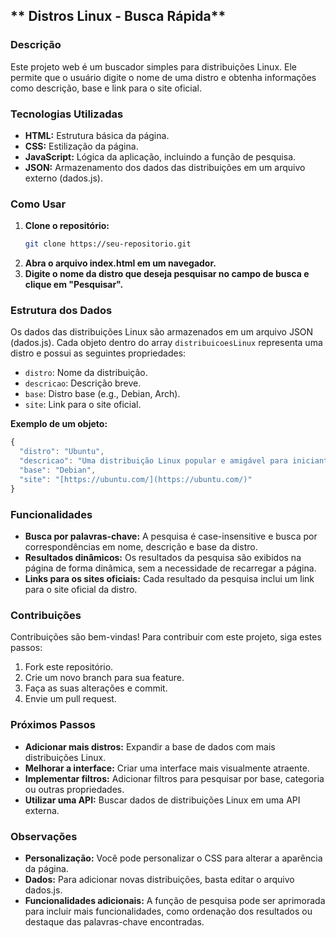 ## ** Distros Linux - Busca Rápida**

### **Descrição**

Este projeto web é um buscador simples para distribuições Linux. Ele permite que o usuário digite o nome de uma distro e obtenha informações como descrição, base e link para o site oficial.

### **Tecnologias Utilizadas**
* **HTML:** Estrutura básica da página.
* **CSS:** Estilização da página.
* **JavaScript:** Lógica da aplicação, incluindo a função de pesquisa.
* **JSON:** Armazenamento dos dados das distribuições em um arquivo externo (dados.js).

### **Como Usar**
1. **Clone o repositório:**
   ```bash
   git clone https://seu-repositorio.git
   ```
2. **Abra o arquivo index.html em um navegador.**
3. **Digite o nome da distro que deseja pesquisar no campo de busca e clique em "Pesquisar".**

### **Estrutura dos Dados**
Os dados das distribuições Linux são armazenados em um arquivo JSON (dados.js). Cada objeto dentro do array `distribuicoesLinux` representa uma distro e possui as seguintes propriedades:
* `distro`: Nome da distribuição.
* `descricao`: Descrição breve.
* `base`: Distro base (e.g., Debian, Arch).
* `site`: Link para o site oficial.

**Exemplo de um objeto:**
```javascript
{
  "distro": "Ubuntu",
  "descricao": "Uma distribuição Linux popular e amigável para iniciantes.",
  "base": "Debian",
  "site": "[https://ubuntu.com/](https://ubuntu.com/)"
}
```

### **Funcionalidades**
* **Busca por palavras-chave:** A pesquisa é case-insensitive e busca por correspondências em nome, descrição e base da distro.
* **Resultados dinâmicos:** Os resultados da pesquisa são exibidos na página de forma dinâmica, sem a necessidade de recarregar a página.
* **Links para os sites oficiais:** Cada resultado da pesquisa inclui um link para o site oficial da distro.

### **Contribuições**
Contribuições são bem-vindas! Para contribuir com este projeto, siga estes passos:
1. Fork este repositório.
2. Crie um novo branch para sua feature.
3. Faça as suas alterações e commit.
4. Envie um pull request.

### **Próximos Passos**
* **Adicionar mais distros:** Expandir a base de dados com mais distribuições Linux.
* **Melhorar a interface:** Criar uma interface mais visualmente atraente.
* **Implementar filtros:** Adicionar filtros para pesquisar por base, categoria ou outras propriedades.
* **Utilizar uma API:** Buscar dados de distribuições Linux em uma API externa.

### **Observações**
* **Personalização:** Você pode personalizar o CSS para alterar a aparência da página.
* **Dados:** Para adicionar novas distribuições, basta editar o arquivo dados.js.
* **Funcionalidades adicionais:** A função de pesquisa pode ser aprimorada para incluir mais funcionalidades, como ordenação dos resultados ou destaque das palavras-chave encontradas.

